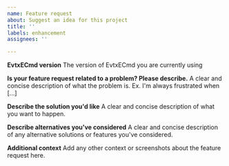 ```yaml
---
name: Feature request
about: Suggest an idea for this project
title: ''
labels: enhancement
assignees: ''

---
```


**EvtxECmd version**
The version of EvtxECmd you are currently using

**Is your feature request related to a problem? Please describe.**
A clear and concise description of what the problem is. Ex. I'm always frustrated when [...]

**Describe the solution you'd like**
A clear and concise description of what you want to happen.

**Describe alternatives you've considered**
A clear and concise description of any alternative solutions or features you've considered.

**Additional context**
Add any other context or screenshots about the feature request here.
